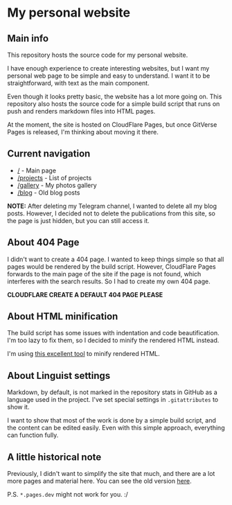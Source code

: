 # My personal website

## Main info

This repository hosts the source code for my personal website.

I have enough experience to create interesting websites, but I want my personal web page to be simple and easy to understand. I want it to be straightforward, with text as the main component.

Even though it looks pretty basic, the website has a lot more going on. This repository also hosts the source code for a simple build script that runs on push and renders markdown files into HTML pages.

At the moment, the site is hosted on CloudFlare Pages, but once GitVerse Pages is released, I'm thinking about moving it there.

## Current navigation

- [/](https://mrkrk.me/) - Main page
- [/projects](https://mrkrk.me/projects) - List of projects
- [/gallery](https://mrkrk.me/gallery) - My photos gallery
- [/blog](https://mrkrk.me/blog) - Old blog posts

**NOTE:** After deleting my Telegram channel, I wanted to delete all my blog posts. However, I decided not to delete the publications from this site, so the page is just hidden, but you can still access it. 

## About 404 Page

I didn't want to create a 404 page. I wanted to keep things simple so that all pages would be rendered by the build script. However, CloudFlare Pages forwards to the main page of the site if the page is not found, which interferes with the search results. So I had to create my own 404 page.

**CLOUDFLARE CREATE A DEFAULT 404 PAGE PLEASE**

## About HTML minification

The build script has some issues with indentation and code beautification. I'm too lazy to fix them, so I decided to minify the rendered HTML instead.

I'm using [this excellent tool](https://github.com/wilsonzlin/minify-html) to minify rendered HTML.

## About Linguist settings

Markdown, by default, is not marked in the repository stats in GitHub as a language used in the project. I've set special settings in `.gitattributes` to show it. 

I want to show that most of the work is done by a simple build script, and the content can be edited easily. Even with this simple approach, everything can function fully.

## A little historical note

Previously, I didn't want to simplify the site that much, and there are a lot more pages and material here. You can see the old version [here](https://41ecb9be.arbuzicu.pages.dev/).

P.S. `*.pages.dev` might not work for you. :/
